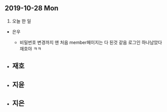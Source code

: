 ## 2019-10-28 Mon

1. 오늘 한 일
- 은우
    - 비밀번호 변경까지 맨 처음 member페이지는 다 된것 같음 로그인 하나남았다 재호야 ㅋㅋ

- 재호
    - 

- 지윤
  - 

- 지은
  - 
